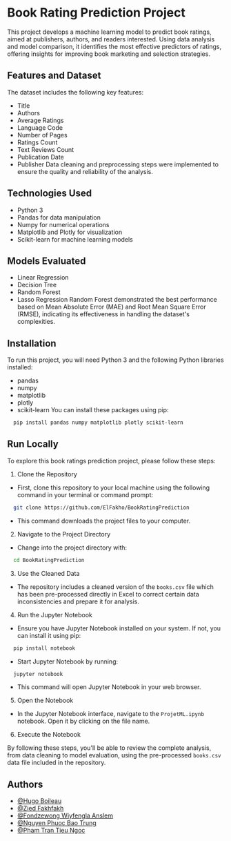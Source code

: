 
# Book Rating Prediction Project

This project develops a machine learning model to predict book ratings, aimed at publishers, authors, and readers interested. Using data analysis and model comparison, it identifies the most effective predictors of ratings, offering insights for improving book marketing and selection strategies.




## Features and Dataset

The dataset includes the following key features:

- Title
- Authors
- Average Ratings
- Language Code
- Number of Pages
- Ratings Count
- Text Reviews Count
- Publication Date
- Publisher
Data cleaning and preprocessing steps were implemented to ensure the quality and reliability of the analysis.


## Technologies Used

- Python 3
- Pandas for data manipulation
- Numpy for numerical operations
- Matplotlib and Plotly for visualization
- Scikit-learn for machine learning models


## Models Evaluated

- Linear Regression
- Decision Tree
- Random Forest
- Lasso Regression
Random Forest demonstrated the best performance based on Mean Absolute Error (MAE) and Root Mean Square Error (RMSE), indicating its effectiveness in handling the dataset's complexities.


## Installation

To run this project, you will need Python 3 and the following Python libraries installed:
- pandas
- numpy
- matplotlib
- plotly
- scikit-learn
You can install these packages using pip:

```bash
  pip install pandas numpy matplotlib plotly scikit-learn
```
    
## Run Locally

To explore this book ratings prediction project, please follow these steps:

1. Clone the Repository
- First, clone this repository to your local machine using the following command in your terminal or command prompt:

```bash
  git clone https://github.com/ElFakho/BookRatingPrediction
```
- This command downloads the project files to your computer.

2. Navigate to the Project Directory
- Change into the project directory with:

```bash
  cd BookRatingPrediction
```

3. Use the Cleaned Data
- The repository includes a cleaned version of the `books.csv` file which has been pre-processed directly in Excel to correct certain data inconsistencies and prepare it for analysis.

4. Run the Jupyter Notebook
- Ensure you have Jupyter Notebook installed on your system. If not, you can install it using pip:

```bash
  pip install notebook
```
- Start Jupyter Notebook by running:

```bash
  jupyter notebook
```
- This command will open Jupyter Notebook in your web browser.

5. Open the Notebook
- In the Jupyter Notebook interface, navigate to the `ProjetML.ipynb` notebook. Open it by clicking on the file name.

6. Execute the Notebook

By following these steps, you'll be able to review the complete analysis, from data cleaning to model evaluation, using the pre-processed `books.csv` data file included in the repository.
## Authors

- [@Hugo Boileau](https://github.com/Hugo974)
- [@Zied Fakhfakh](https://github.com/ElFakho)
- [@Fondzewong Wiyfengla Anslem](https://github.com/fondzewong)
- [@Nguyen Phuoc Bao Trung](https://github.com/ngphuocbaotrung)
- [@Pham Tran Tieu Ngoc](https://github.com/PhamTranTieuNgoc)


